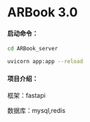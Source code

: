 # ARBook 3.0

#### 启动命令：

```bash
cd ARBook_server

uvicorn app:app --reload
```

#### 项目介绍：

框架：fastapi

数据库：mysql,redis

